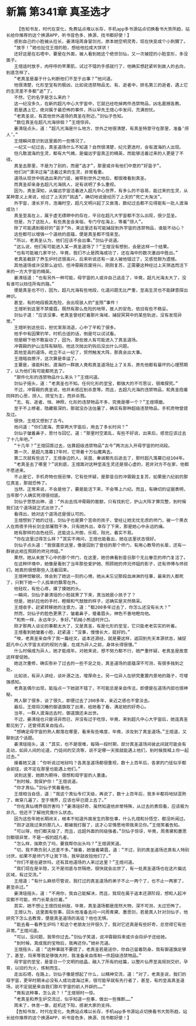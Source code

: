 # 新篇 第341章 真圣选才
        【告知书友，时代在变化，免费站点难以长存，手机app多书源站点切换看书大势所趋，站长给你推荐的这个换源APP，听书音色多、换源、找书都好使！】
       感到自己的小脸被从拉长，姜清瑶周身冒剑光，原本她空明灵秀，现在快变成个小刺猬了。
       “放手！”她也扯住王煊的脸，想给他拉成大饼状！
       还好这是在石塔中，要是在外面，被人看到她这个绝世剑仙，又一次被捏的小脸变形，多没面子。
       王煊适时放手，肉呼呼的苹果肌，试过不错的手感就行了，他确实想赶紧听到故人的去向，到底怎样了。
       “老真圣是基于什么判断他们不至于出事？”他问道。
       他很清楚，化形至宝有的极凶，比如说违禁物品无、有、逝者中，排名第三的逝者，遇上它的生灵差不多都“逝”了。
       不然，它的名字是怎么来的？
       这一纪没多久，在新的超凡中心大宇宙中，它就已经吃掉两件违禁物品，凶名震撼各教。
       若是遇上它，绝对属于最恐怖的事件，所以早先王煊心中发闷，充满担忧。
       “老真圣说，有其他世外道场的真圣在附近。”剑仙子告知。
       “数位真圣在超凡光海徘徊？”王煊惊异。
       姜清瑶点头，道：“超凡光海是什么地方，世外之地很清楚，有真圣特意守在那里，准备‘捞人’。”
       王煊瞬间意识到这里面的一些情况了。
       一纪又一纪过去，真圣道场什么不知道？自然很清楚，纪元更迭时，会有渡海的人出现。
       但凡敢渡海的生灵，都有大气魄，是偏远宇宙真正的精英，而能够活着过来的人更是了不得。
       真圣去那里，不是为了别的，而是“选才”，那里或许有他们中意的“好苗子”。
       他们对“漂洋过海”活着过来的生灵，非常看重。
       道场从现世中挑选出来的门徒，被带到世外之地后，都很难看到真圣。
       而真圣却亲身去超凡光海挑人，足有说明了多么重视。
       因为，真圣深知，从偏远宇宙活着进入超凡中心世界，有多么的不容易，能过来的生灵，从某种意义上来说，经过了上天的“挑选”，确切地说是经历了上天的“死亡大淘汰”。
       外宇宙，漫长岁月，浩瀚时空，超凡文明兴起了又衰落，数纪过去都不见得能有一批人渡海成功！
       真圣至高在上，属于虚无缥缈中的存在，平日在超凡大宇宙都不怎么出现，很少显圣。
       但是，为了这批人，有些真圣会亲临，专门守在海上，等着“捞人”。
       除了可能遇到极好的“苗子”外，来这里还有可能捕捉到外宇宙的违禁物品，谁能不动心？
       这些都可以增强一个道统的底蕴，便是真圣都不惜亲至。
       “所以，老真圣认为，他们应该不会出事。”剑仙子说道。
       “这么说，他们有可能进入某一真圣道场了？”王煊没有想到，会是这样一个结果。
       “也有可能被几家平分，毕竟，我们不止是跨海成功了，还在海中的数次激战中胜出。”
       老真圣截获了养生炉时还很高兴，后来听说还有一波人被他错过了，又感觉颇为遗憾。
       其他道场或许没那么迫切，但冲霄殿百废待兴，刚刚复苏，正需要这种经过上天筛选而活下来的一方大宇宙的精英。
       姜清瑶道：“也有另外一种可能，母宇宙的人或许自己逃走了，毕竟，超凡光海太大了，没有谁可以挡住所有的路。”
       便是真圣也不行，因为，超凡光海有些地段，化道问题无比严重，至高生灵也不能肆意探出神识。
       甚至，有的地段极其危险，会出现骇人的“圣殒”事件！
       王煊听到这里不禁蹙眉，既然有那么危险的地带，故人的安危，依旧有些不稳妥。
       剑仙子道：“应该没事，老真圣曾经盯着那片海域，捕捉冥冥中的某些轨迹，没有发现异常。”
       王煊听到这些后，担忧渐渐消退，心中了平和了很多。
       他手中有因果钓竿，时机合适的话，倒是可以试试看。
       但是眼下他不敢妄动了，因为，那些故人有可能进入了真圣道场。
       冲霄殿的护山法阵有缺陷，他这次抛出钓钩后没出什么问题。
       其他至高的道场，屹立不止一纪了，贸然触发大阵，那真会出大事。
       王煊暗自擦汗，这次算是幸运了。
       主要是，谁能料到，渡海的一群故人竟和真圣道场扯上了关系，原先他都有最坏的心理预期了，认为他们有可能都死去了。
       “那件化形的违禁物品什么来头？”王煊问道。
       剑仙子摇头，道：“老真圣也不知。任何化形的至宝，都强大的不可思议，很难探究。”
       不过，冲霄殿的真圣说，他并未感应到杀意等。而且，去超凡光海的违禁物品，和真圣抱着同样的心思，捞人、捞宝为主，而非杀戮。
       “无、有、逝者、恒、神照，化形的违禁物品不多，究竟是哪一个？”王煊琢磨。
       至于不上榜者，隐藏极深的，那就没办法估量了，确实有那种超级违禁物品，手机奇物曾提及过。
       很快，王煊又想到了古今。
       他问道：“你们渡海，贯穿两大宇宙后，用去了多长时间？”
       剑仙子皱着鼻子，思忖与回忆，道：“那里时空紊乱，有些不好说，出来后，感觉应该过去了十几年吧。”
       “十几年？”王煊回首过去，估算超级违禁物品“古今”两次出入开母宇宙的时间段。
       第一次，是超凡落幕17年时，它带着十万仙魔离去。
       第二次就有些远了，王煊身边的人，吴茵、秦诚都先后逝去了，那时超凡落幕已经104年。
       “老真圣去了哪里？”说到底，王煊面对这种至高生灵还是很心虚的，若非对方不在家，他都不愿进来。
       不止是它，手机奇物也很忌惮，它有些怀疑，是那昔日的冲霄殿主复苏，如果是六纪前的那位真圣，那就恐怖了。
       当然，正常来说，不会是他了，要是能活下来，不会等上六纪。而且，有确切的证据表明，当年那个人确实死得很彻底。
       剑仙子悠悠出神，道：“外出去找冲霄殿的匾额，只有找到它，护山大阵才算完整，到时候我们这个道场就正式出世了。”
       看得出，她对这个道场还是很认可的。
       王煊想到了她的过往，剑仙子也是算个苦命的孩子，曾经让她无忧无虑的师门，被一个黑衣人在雨夜手持长剑全部屠戮干净，只有她外出，幸存了下来，那是她心中永远的痛。
       她有那样的血色经历，还能这么开朗，乐观，阳光，着实不易。
       “你在这里过得怎么样？”其实不用问，王煊也能看出，她在这里状态很好。
       剑仙子点头道：“我很喜欢这里，像是回到了曾经的那个师门，有用心教导的长辈，还有一群彼此相互照顾的师兄师姐。”
       果然，她从未放下心中的那个师门，在这里，她仿佛看到昔日那个无比眷恋的师门复活了。
       在这种环境中，她像是看到了当年那些爱护她、照顾她的师兄师姐的影子，还有师傅与师叔们，她真的很想那些人活着回来。
       王煊神觉敏锐，体会到了她这一刻的心境，她从未忘记那段血淋淋的往事，最亲的人都死了，只剩下她一个人孤单的飘零在外。
       他轻叹，有些心疼，摸了摸她的头。
       一瞬间，剑仙子姜清瑶的小脸就黑了下来，真当她是小孩子了？
       但是，她扒拉他的手时，瞪眼和气鼓鼓的样子，还确实是天然萌呆。
       王煊收手，赶紧转移她的注意力，道：“都200多年过去了，你怎么还没有长大？”
       然而，剑仙子的脸色更黑了，皱着鼻子，蹙着眉头，神色不善地瞪向他。
       “和熊一样，永远年少，多好。”机械小熊适时开口。
       刚才那两人谈论的事都太大了，又是真圣，有是化形的至宝，它只能老老实实的听着。
       王煊看到她皱着小脸，赶紧道：“没事，慢慢长大，挺好的。”
       “唉，老真圣亲自传了我一篇经文，返本还源经，就是要这样，返回到先天本源状态，捕捉超凡中心大宇宙太初的规则力量，在成为异人之前，身体长得很慢。”
       什么时候成为异人，她才能成年。对她来说，想不努力都不行，她严重怀疑，老真圣是故意这样督促她。
       她这次重修，确实弥补了过去的一些不足之处，真圣道场的底蕴深不可测，有很多独到之处。
       比如说，有异人讲经，谈补源之法，增厚命土。另一位异人在研究重置内景地的路子，可增强感知。
       老真圣偶尔出现，能指点一下她就不错了，不可能总是亲自传法，即便是在道场内部也很神秘。
       两人聊了很多，谈了很久，即便过去了200多年，亲近之感也不曾淡去。
       最后，王煊将沉睡的御道旗取了出来，给她看了看，满足她的好奇心。
       当年，一群人渡海远去时，御道旗还未出世。
       不过，姜清瑶也只是讶异而已，并没有过于吃惊，毕竟，来到超凡中心大宇宙后，她连真圣都见到了，还曾得其亲自指点。
       “想确定母宇宙的熟人都落在哪里，看来有些难度，毕竟，涉及到了真圣道场。”王煊道，又聊到这个话题。
       姜清瑶摇头，道：“其实，也不是很难，每隔一段时期，部分真圣道场间彼此间就可能会有走动，如异人间的论道，门徒间的交流等，说不定哪一天我就能遇上他们，到时候我喊上你一起过去。”
       接着她又道：“你听说过地狱吗？各真圣道场都很重视，数十上百年后，各家的门徒似乎都会前往，说不定在那里也能遇上他们。”
       说到这里，她颇为期待，很想和母宇宙的人重逢。
       “到时候，我保护你！”王煊说道。
       “你才真仙。”剑仙子笑着看他。
       王煊相当自信，道：“我这个真仙专打天级，再说了，数十上百年后，我多半都将地狱混熟了，凿穿几遍了。至于境界，应该也早已提上去了。”
       “你在真仙境界很厉害吗？”姜清瑶好奇，虽然知道他非常特殊，从过去的表现看，应该极为非凡，但还不了解他究竟什么状态。
       因为这些年她长期闭关，根本不知道外面发生的那些事，什么孔煊和孙悟空，都没听闻过。
       “刚才送我过来的那几人，都被我打服了，这才心甘情愿地带我来见你。”王煊笑着告知。
       “可以呀，他们都天级了，而且，远超外面的同级强者。”剑仙子惊讶，毕竟，周青黛和墨思剑都很异常，不是一般的超凡者。
       “怎么样，挨欺负了吗，要我帮你出头吗？”王煊调笑道。
       “切，我不欺负别人还差不多。”接着，她皱着黛眉，道：“不过，别的真圣道场还真有人特别讨厌，如果不是师门不让我下场，我早就收拾他们了。”
       “你们不是在避世吗，还有其他道场的人来过这里？”王煊问道。
       “我们现在是半隐，又不是彻底与世隔绝，很快就会出世了，有一处真圣道场也在这片偏远区域，有过交流。”
       王煊道：“有什么麻烦尽管说，我打过的真圣道场的弟子不止一两个了，也不止一两家了，甚至杀过。”
       姜清瑶摇头，道：“不用你，我自己能解决，而且，我现在属于返本还源阶段，想和人起冲突都不可能，师门长辈会拦着。”
       其实，她不想让王煊四处树敌，毕竟，真圣道场都是庞然大物，深不可测，太过恐怖了。
       王煊认为，这里面有些事，回头他准备去问一问周青黛、墨思剑，若是真人针对剑仙子，他研究下怎么去教育，便是真圣道场的高徒？他也无惧。
       “能去看一看养生炉吗？和这个老朋友分开很久了，我对它还真是有些好奇，总觉得它有些异常。”王煊问道。
       “可以，没问题，我带你过去。”剑仙子笑道，说冲霄殿将来或许会将炉子还给她。
       “到时候，真成我的宝物后，我再还你。”她补充道。
       王煊摇头，道：“这种事就不要提了，老真圣若是送你，你自己留着防身。我有御道旗足够了，甚至，将来等我足够强大时，我准备亲自炼制一件超级违禁物品。”
       母宇宙的至宝，是昔日一个文明的结晶，融入了所有的经篇，以整片仙界至高规则交织，孕育，以旧约为火，炼制而生。
       走出石塔，在路上，剑仙子像是想起了什么，以精神交流，道：“对了，老真圣说，我们的母宇宙，更早时期未必没有人成功渡海过来，很可能早就有先行者了，甚至，有的至高真圣道场，说不定就是来自我们那片宇宙的前人开辟的……”
       “竟有这种事，怎么说？！”王煊顿时一惊。
       “老真圣和养生炉交流过，似乎知道一些事，做出一些推断……”
       周末了，休息一章，趁机还下阳，感谢大家的支持。
       【告知书友，时代在变化，免费站点难以长存，手机app多书源站点切换看书大势所趋，站长给你推荐的这个换源APP，听书音色多、换源、找书都好使！】